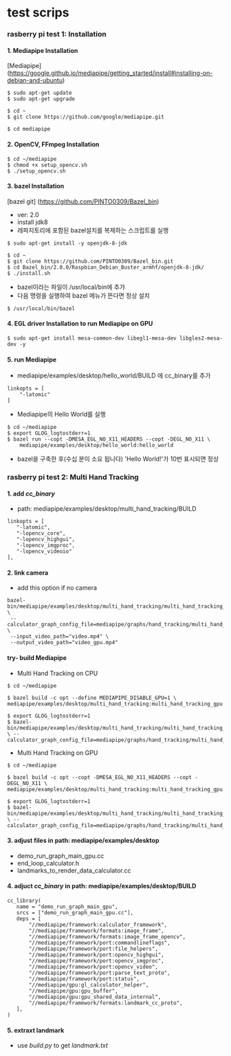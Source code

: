 

# test scrips



### rasberry pi test 1: Installation
#### 1. Mediapipe Installation

 [Mediapipe] (https://google.github.io/mediapipe/getting_started/install#installing-on-debian-and-ubuntu)

 ```
 $ sudo apt-get update
 $ sudo apt-get upgrade

 $ cd ~
 $ git clone https://github.com/google/mediapipe.git

 $ cd mediapipe
 ```


#### 2. OpenCV, FFmpeg Installation

 ```
 $ cd ~/mediapipe
 $ chmod +x setup_opencv.sh
 $ ./setup_opencv.sh
 ```


#### 3. bazel Installation

 [bazel git] (https://github.com/PINTO0309/Bazel_bin)

 - ver: 2.0
 - install jdk8
 - 레파지토리에 포함된 bazel설치를 복제하는 스크립트를 실행

 ```
 $ sudo apt-get install -y openjdk-8-jdk

 $ cd ~
 $ git clone https://github.com/PINTO0309/Bazel_bin.git
 $ cd Bazel_bin/2.0.0/Raspbian_Debian_Buster_armhf/openjdk-8-jdk/
 $ ./install.sh
 ```

 - bazel이라는 파일이 /usr/local/bin에 추가
 - 다음 명령을 실행하여 bazel 메뉴가 뜬다면 정상 설치 
 
 ```
 $ /usr/local/bin/bazel
 ```
 
#### 4. EGL driver Installation to run Mediapipe on GPU

  ```
  $ sudo apt-get install mesa-common-dev libegl1-mesa-dev libgles2-mesa-dev -y
  ```


#### 5. run Mediapipe

  - mediapipe/examples/desktop/hello_world/BUILD 에 cc_binary를 추가

 ```
 linkopts = [
     "-latomic"
 ]
 ```

 - Mediapipe의 Hello World를 실행

 ```
 $ cd ~/mediapipe
 $ export GLOG_logtostderr=1
 $ bazel run --copt -DMESA_EGL_NO_X11_HEADERS --copt -DEGL_NO_X11 \
     mediapipe/examples/desktop/hello_world:hello_world
  ```

  - bazel을 구축한 후(수십 분이 소요 됩니다) 'Hello World!'가 10번 표시되면 정상

### rasberry pi test 2: Multi Hand Tracking
#### 1. add _cc_binary_
  - path: mediapipe/examples/desktop/multi_hand_tracking/BUILD
  ```
  linkopts = [
     "-latomic",
     "-lopencv_core",
     "-lopencv_highgui",
     "-lopencv_imgproc",
     "-lopencv_videoio"
 ],
  ```

#### 2. link camera
  - add this option if no camera
  ```
  bazel-bin/mediapipe/examples/desktop/multi_hand_tracking/multi_hand_tracking_gpu \
   --calculator_graph_config_file=mediapipe/graphs/hand_tracking/multi_hand_tracking_desktop_live.pbtxt \
   --input_video_path="video.mp4" \
   --output_video_path="video_gpu.mp4"
  ```
  
 #### try- build Mediapipe
  - Multi Hand Tracking on CPU
  ```
  $ cd ~/mediapipe

  $ bazel build -c opt --define MEDIAPIPE_DISABLE_GPU=1 \ mediapipe/examples/desktop/multi_hand_tracking:multi_hand_tracking_gpu

  $ export GLOG_logtostderr=1
  $ bazel-bin/mediapipe/examples/desktop/multi_hand_tracking/multi_hand_tracking_gpu \ --calculator_graph_config_file=mediapipe/graphs/hand_tracking/multi_hand_tracking_desktop_live.pbtxt
  ```
  
 - Multi Hand Tracking on GPU
 ```
 $ cd ~/mediapipe

 $ bazel build -c opt --copt -DMESA_EGL_NO_X11_HEADERS --copt -DEGL_NO_X11 \ mediapipe/examples/desktop/multi_hand_tracking:multi_hand_tracking_gpu

 $ export GLOG_logtostderr=1
 $ bazel-bin/mediapipe/examples/desktop/multi_hand_tracking/multi_hand_tracking_gpu \ --calculator_graph_config_file=mediapipe/graphs/hand_tracking/multi_hand_tracking_desktop_live.pbtxt
 ```

#### 3. adjust files in path: mediapipe/examples/desktop
- demo_run_graph_main_gpu.cc
- end_loop_calculator.h
- landmarks_to_render_data_calculator.cc
 
 #### 4. adjuct _cc_binary_ in path: mediapipe/examples/desktop/BUILD
 ```
 cc_library(
	name = "demo_run_graph_main_gpu",
    srcs = ["demo_run_graph_main_gpu.cc"],
    deps = [ 
    	"//mediapipe/framework:calculator_framework",
    	"//mediapipe/framework/formats:image_frame",
        "//mediapipe/framework/formats:image_frame_opencv",
        "//mediapipe/framework/port:commandlineflags",
        "//mediapipe/framework/port:file_helpers",
        "//mediapipe/framework/port:opencv_highgui",
        "//mediapipe/framework/port:opencv_imgproc",
        "//mediapipe/framework/port:opencv_video",
        "//mediapipe/framework/port:parse_text_proto",
        "//mediapipe/framework/port:status",
        "//mediapipe/gpu:gl_calculator_helper",
        "//mediapipe/gpu:gpu_buffer",
        "//mediapipe/gpu:gpu_shared_data_internal",
        "//mediapipe/framework/formats:landmark_cc_proto",
    ],
)
 ```

#### 5. extraxt landmark
 - use _build.py_ to get _landmark.txt_
